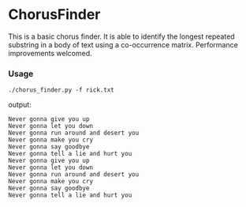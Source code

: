 # ChorusFinder
This is a basic chorus finder. It is able to identify the longest repeated substring in a body of text using a co-occurrence matrix. Performance improvements welcomed.

### Usage
```
./chorus_finder.py -f rick.txt
```
output:
```
Never gonna give you up
Never gonna let you down
Never gonna run around and desert you
Never gonna make you cry
Never gonna say goodbye
Never gonna tell a lie and hurt you
Never gonna give you up
Never gonna let you down
Never gonna run around and desert you
Never gonna make you cry
Never gonna say goodbye
Never gonna tell a lie and hurt you
```